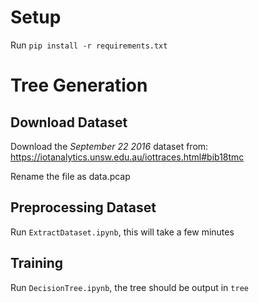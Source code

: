 # Setup

Run `pip install -r requirements.txt`

# Tree Generation

## Download Dataset

Download the *September 22 2016* dataset from: https://iotanalytics.unsw.edu.au/iottraces.html#bib18tmc

Rename the file as data.pcap

## Preprocessing Dataset

Run `ExtractDataset.ipynb`, this will take a few minutes

## Training

Run `DecisionTree.ipynb`, the tree should be output in `tree`